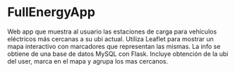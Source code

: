 # FullEnergyApp
Web app que muestra al usuario las estaciones de carga para vehículos eléctricos más cercanas a su ubi actual. Utiliza Leaflet para mostrar un mapa interactivo con marcadores que representan las mismas. La info se obtiene de una base de datos MySQL con Flask. Incluye obtención de la ubi del user, marca en el mapa y agrupa los mas cercanos.

